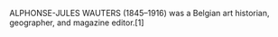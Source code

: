 ALPHONSE-JULES WAUTERS (1845–1916) was a Belgian art historian, geographer, and magazine editor.[1]

